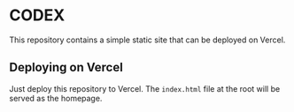 # CODEX

This repository contains a simple static site that can be deployed on Vercel.

## Deploying on Vercel

Just deploy this repository to Vercel. The `index.html` file at the root will be served as the homepage.
